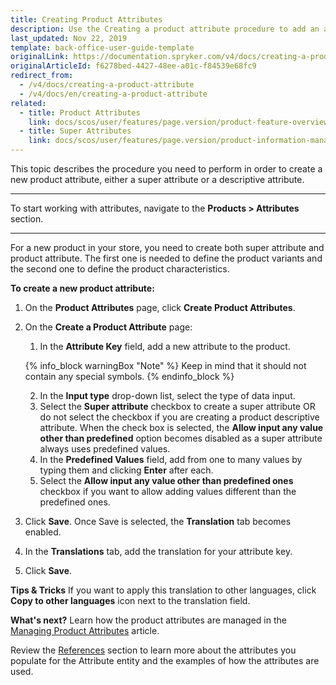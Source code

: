 ```yaml
---
title: Creating Product Attributes
description: Use the Creating a product attribute procedure to add an attribute key, a super attribute and other values to create an attribute.
last_updated: Nov 22, 2019
template: back-office-user-guide-template
originalLink: https://documentation.spryker.com/v4/docs/creating-a-product-attribute
originalArticleId: f6278bed-4427-48ee-a01c-f84539e68fc9
redirect_from:
  - /v4/docs/creating-a-product-attribute
  - /v4/docs/en/creating-a-product-attribute
related:
  - title: Product Attributes
    link: docs/scos/user/features/page.version/product-feature-overview/product-attributes-overview.html
  - title: Super Attributes
    link: docs/scos/user/features/page.version/product-information-management/super-attributes.html
---
```


This topic describes the procedure you need to perform in order to create a new product attribute, either a super attribute or a descriptive attribute.
***
To start working with attributes, navigate to the **Products > Attributes** section.
***
For a new product in your store, you need to create both super attribute and product attribute. The first one is needed to define the product variants and the second one to define the product characteristics.

**To create a new product attribute:**
1. On the **Product Attributes** page, click **Create Product Attributes**.
2. On the **Create a Product Attribute** page:
    1. In the **Attribute Key** field, add a new attribute to the product.
    
    {% info_block warningBox "Note" %}
    Keep in mind that it should not contain any special symbols.
    {% endinfo_block %}
    
    2. In the **Input type** drop-down list, select the type of data input.
    3. Select the **Super attribute** checkbox to create a super attribute OR do not select the checkbox if you are creating a product descriptive attribute.
    When the check box is selected, the **Allow input any value other than predefined** option becomes disabled as a super attribute always uses predefined values.
    4. In the **Predefined Values** field, add from one to many values by typing them and clicking **Enter** after each.
    5. Select the **Allow input any value other than predefined ones** checkbox if you want to allow adding  values different than the predefined ones.
3. Click **Save**.
    Once Save is selected, the **Translation** tab becomes enabled.
4. In the **Translations** tab, add the translation for your attribute key.
5. Click **Save**.

**Tips & Tricks**
If you want to apply this translation to other languages, click **Copy to other languages** icon next to the translation field.

**What's next?**
Learn how the product attributes are managed in the [Managing Product Attributes](/docs/scos/user/back-office-user-guides/{{page.version}}/catalog/attributes/managing-product-attributes.html) article.

Review the [References](/docs/scos/user/back-office-user-guides/{{page.version}}/catalog/attributes/references/attributes-reference-information.html) section to learn more about the attributes you populate for the Attribute entity and the examples of how the attributes are used.
